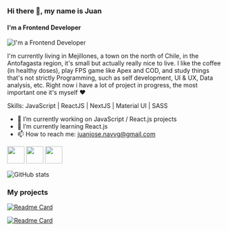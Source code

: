  ### Hi there 👋, my name is **Juan**
#### I'm a Frontend Developer
![I'm a Frontend Developer](https://i.ibb.co/nzLtv3T/Welcome.png)

I'm currently living in Mejillones, a town on the north of Chile, in the Antofagasta region, it's small but actually really nice to live.
I like the coffee (in healthy doses), play FPS game like Apex and COD, and study things that's not strictly Programming, such as self development, UI & UX, Data analysis, etc.
Right now i have a lot of project in progress, the most important one it's myself ❤️

Skills: JavaScript | ReactJS | NextJS | Material UI | SASS

- 🔭 I’m currently working on JavaScript / React.js projects 
- 🌱 I’m currently learning React.js 
- 📫 How to reach me: juanjose.navvg@gmail.com 


[<img src='https://cdn.jsdelivr.net/npm/simple-icons@3.0.1/icons/github.svg' alt='github' style="color:white" height='40'>](https://github.com/juannjo)  [<img src='https://cdn.jsdelivr.net/npm/simple-icons@3.0.1/icons/instagram.svg' alt='instagram' style="color:white" height='40'>](https://www.instagram.com/juanjonv9/)  [<img src='https://cdn.jsdelivr.net/npm/simple-icons@3.0.1/icons/twitter.svg' alt='twitter' style="color:white" height='40'>](https://twitter.com/@_juannjo)  

![GitHub stats](https://github-readme-stats.vercel.app/api?username=juannjo&show_icons=true)  

### My projects

[![Readme Card](https://github-readme-stats.vercel.app/api/pin/?username=juannjo&repo=Journal-app)](https://github.com/juannjo/Journal-app)

[![Readme Card](https://github-readme-stats.vercel.app/api/pin/?username=juannjo&repo=MyNewEcommerce)](https://github.com/juannjo/MyNewEcommerce)

